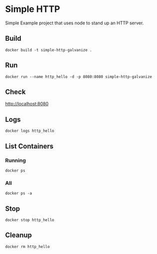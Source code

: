 # Simple HTTP

Simple Example project that uses node to stand up an HTTP server.

## Build

`docker build -t simple-http-galvanize .`

## Run

`docker run --name http_hello -d -p 8080:8080 simple-http-galvanize`

## Check

[http://localhost:8080](http://localhost:8080)

## Logs

`docker logs http_hello`

## List Containers

### Running

`docker ps`

### All
`docker ps -a`

## Stop

`docker stop http_hello`

## Cleanup

`docker rm http_hello`
